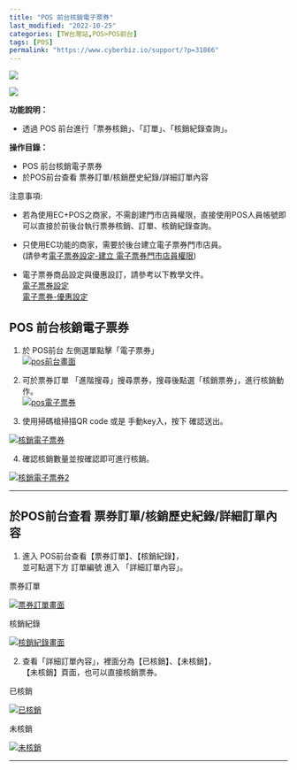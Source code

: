 ```yaml
---
title: "POS 前台核銷電子票券"
last_modified: "2022-10-25"
categories: [TW台灣站,POS>POS前台]
tags: [POS]
permalink: "https://www.cyberbiz.io/support/?p=31866"
---
```


![](https://www.cyberbiz.io/support/wp-content/uploads/適用站別.png)

[![](https://www.cyberbiz.io/support/wp-content/uploads/台灣站.png)](https://www.cyberbiz.io/support/?page_id=2490)

**功能說明：**  

* 透過 POS 前台進行「票券核銷」、「訂單」、「核銷紀錄查詢」。

**操作目錄：**

* POS 前台核銷電子票券
* 於POS前台查看 票券訂單/核銷歷史紀錄/詳細訂單內容

注意事項:  

* 若為使⽤EC+POS之商家，不需創建⾨市店員權限，直接使⽤POS⼈員帳號即可以直接於前後台執⾏票券核銷、訂單、核銷紀錄查詢。 
* 只使⽤EC功能的商家，需要於後台建⽴電⼦票券⾨市店員。  
(請參考[電⼦票券設定-建⽴ 電⼦票券⾨市店員權限](https://www.cyberbiz.io/support/?p=23413#h))

* 電子票券商品設定與優惠設訂，請參考以下教學文件。  
[電子票券設定](https://www.cyberbiz.io/support/?p=23413)  
[電子票券-優惠設定](https://www.cyberbiz.io/support/?p=27477)



## POS 前台核銷電子票券



1. 於 POS前台 左側選單點擊「電⼦票券」  
[![pos前台畫面](https://www.cyberbiz.io/support/wp-content/uploads/POS-前台核銷電子票券01.png)](https://www.cyberbiz.io/support/wp-content/uploads/POS-前台核銷電子票券01.png)



2. 可於票券訂單 「進階搜尋」搜尋票券，搜尋後點選「核銷票券」，進行核銷動作。  
[![pos電子票券](https://www.cyberbiz.io/support/wp-content/uploads/POS-前台核銷電子票券02.png)](https://www.cyberbiz.io/support/wp-content/uploads/POS-前台核銷電子票券02.png)



3. 使⽤掃碼槍掃描QR code 或是 ⼿動key⼊，按下 確認送出。  

[![核銷電子票券](https://www.cyberbiz.io/support/wp-content/uploads/POS-前台核銷電子票券03.png)](https://www.cyberbiz.io/support/wp-content/uploads/POS-前台核銷電子票券03.png)



4. 確認核銷數量並按確認即可進行核銷。  

[![核銷電子票券2](https://www.cyberbiz.io/support/wp-content/uploads/POS-前台核銷電子票券04.png)](https://www.cyberbiz.io/support/wp-content/uploads/POS-前台核銷電子票券04.png)



* * *



## 於POS前台查看 票券訂單/核銷歷史紀錄/詳細訂單內容



1. 進入 POS前台查看【票券訂單】、【核銷紀錄】，  
並可點選下方 訂單編號 進入 「詳細訂單內容」。  

票券訂單

[![票券訂單畫面](https://www.cyberbiz.io/support/wp-content/uploads/POS-前台核銷電子票券05.png)](https://www.cyberbiz.io/support/wp-content/uploads/POS-前台核銷電子票券05.png)

核銷紀錄

[![核銷紀錄畫面](https://www.cyberbiz.io/support/wp-content/uploads/POS-前台核銷電子票券06.png)](https://www.cyberbiz.io/support/wp-content/uploads/POS-前台核銷電子票券06.png)




2. 查看「詳細訂單內容」，裡面分為【已核銷】、【未核銷】，  
【未核銷】頁面，也可以直接核銷票券。  

已核銷

[![已核銷](https://www.cyberbiz.io/support/wp-content/uploads/POS-前台核銷電子票券07.png)](https://www.cyberbiz.io/support/wp-content/uploads/POS-前台核銷電子票券07.png)

未核銷

[![未核銷](https://www.cyberbiz.io/support/wp-content/uploads/POS-前台核銷電子票券08.png)](https://www.cyberbiz.io/support/wp-content/uploads/POS-前台核銷電子票券08.png)



* * *



